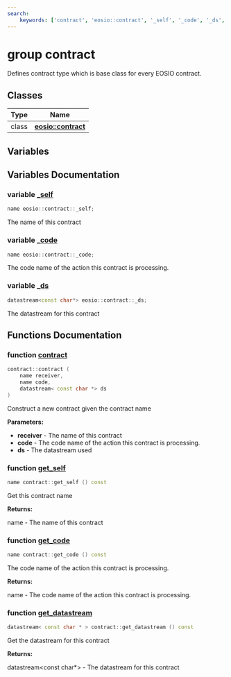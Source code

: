 ```yaml
---
search:
    keywords: ['contract', 'eosio::contract', '_self', '_code', '_ds', 'contract', 'get_self', 'get_code', 'get_datastream']
---
```


# group contract

Defines contract type which is base class for every EOSIO contract. 
## Classes

|Type|Name|
|-----|-----|
|class|[**eosio::contract**](classeosio_1_1contract.md)|


## Variables

## Variables Documentation

### variable <a id="ga29c0c98c72ab578a5965d13b00dca0c0" href="#ga29c0c98c72ab578a5965d13b00dca0c0">\_self</a>

```cpp
name eosio::contract::_self;
```


The name of this contract 

### variable <a id="ga7bcf83f433ecb0b305dfd7d217c2dde8" href="#ga7bcf83f433ecb0b305dfd7d217c2dde8">\_code</a>

```cpp
name eosio::contract::_code;
```


The code name of the action this contract is processing. 

### variable <a id="ga66b526b89bc6d35b63b874615f1d27b8" href="#ga66b526b89bc6d35b63b874615f1d27b8">\_ds</a>

```cpp
datastream<const char*> eosio::contract::_ds;
```


The datastream for this contract 

## Functions Documentation

### function <a id="ga592e8ee6dabf85e272cc0a833c3fe453" href="#ga592e8ee6dabf85e272cc0a833c3fe453">contract</a>

```cpp
contract::contract (
    name receiver,
    name code,
    datastream< const char *> ds
)
```


Construct a new contract given the contract name


**Parameters:**


* **receiver** - The name of this contract 
* **code** - The code name of the action this contract is processing. 
* **ds** - The datastream used 



### function <a id="ga7564cad9be4ee5dcaac832511d9a0e05" href="#ga7564cad9be4ee5dcaac832511d9a0e05">get\_self</a>

```cpp
name contract::get_self () const
```


Get this contract name


**Returns:**

name - The name of this contract 




### function <a id="ga4efcd5638d26dad3e5dc075bad152d45" href="#ga4efcd5638d26dad3e5dc075bad152d45">get\_code</a>

```cpp
name contract::get_code () const
```


The code name of the action this contract is processing.


**Returns:**

name - The code name of the action this contract is processing. 




### function <a id="ga3bb1107c2675ef69f3eca8e3793701c7" href="#ga3bb1107c2675ef69f3eca8e3793701c7">get\_datastream</a>

```cpp
datastream< const char * > contract::get_datastream () const
```


Get the datastream for this contract


**Returns:**

datastream<const char\*> - The datastream for this contract 




